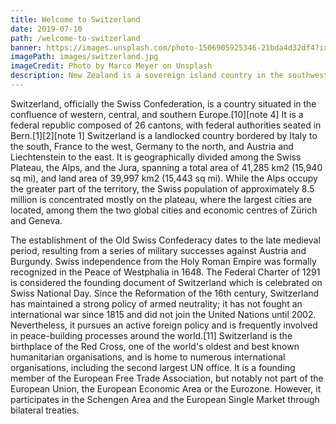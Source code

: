 ```yaml
---
title: Welcome to Switzerland
date: 2019-07-10
path: /welcome-to-switzerland
banner: https://images.unsplash.com/photo-1506905925346-21bda4d32df4?ixlib=rb-1.2.1&ixid=eyJhcHBfaWQiOjEyMDd9&auto=format&fit=crop&w=1350&q=80
imagePath: images/switzerland.jpg
imageCredit: Photo by Marco Meyer on Unsplash
description: New Zealand is a sovereign island country in the southwestern Pacific Ocean. The country has two main landmasses—the North Island (Te Ika-a-Māui), and the South Island and around 600 smaller islands.
---
```


<p class='text-brand-secondary'>Switzerland, officially the Swiss Confederation, is a country situated in the confluence of western, central, and southern Europe.[10][note 4] It is a federal republic composed of 26 cantons, with federal authorities seated in Bern.[1][2][note 1] Switzerland is a landlocked country bordered by Italy to the south, France to the west, Germany to the north, and Austria and Liechtenstein to the east. It is geographically divided among the Swiss Plateau, the Alps, and the Jura, spanning a total area of 41,285 km2 (15,940 sq mi), and land area of 39,997 km2 (15,443 sq mi). While the Alps occupy the greater part of the territory, the Swiss population of approximately 8.5 million is concentrated mostly on the plateau, where the largest cities are located, among them the two global cities and economic centres of Zürich and Geneva.

The establishment of the Old Swiss Confederacy dates to the late medieval period, resulting from a series of military successes against Austria and Burgundy. Swiss independence from the Holy Roman Empire was formally recognized in the Peace of Westphalia in 1648. The Federal Charter of 1291 is considered the founding document of Switzerland which is celebrated on Swiss National Day. Since the Reformation of the 16th century, Switzerland has maintained a strong policy of armed neutrality; it has not fought an international war since 1815 and did not join the United Nations until 2002. Nevertheless, it pursues an active foreign policy and is frequently involved in peace-building processes around the world.[11] Switzerland is the birthplace of the Red Cross, one of the world's oldest and best known humanitarian organisations, and is home to numerous international organisations, including the second largest UN office. It is a founding member of the European Free Trade Association, but notably not part of the European Union, the European Economic Area or the Eurozone. However, it participates in the Schengen Area and the European Single Market through bilateral treaties.</p>
